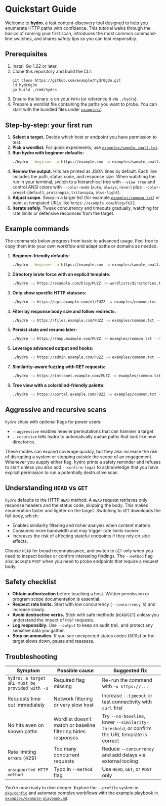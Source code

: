 # Quickstart Guide

Welcome to **hydro**, a fast content-discovery tool designed to help you enumerate HTTP paths with confidence. This tutorial walks through the basics of running your first scan, introduces the most common command-line switches, and shares safety tips so you can test responsibly.

## Prerequisites

1. Install Go 1.22 or later.
2. Clone this repository and build the CLI:
   ```bash
   git clone https://github.com/example/hydr0g3n.git
   cd hydr0g3n
   go build ./cmd/hydro
   ```
3. Ensure the binary is on your `PATH` (or reference it via `./hydro`).
4. Prepare a wordlist file containing the paths you want to probe. You can start with the bundled files under [`examples/`](../examples/).

## Step-by-step: your first run

1. **Select a target.** Decide which host or endpoint you have permission to test.
2. **Pick a wordlist.** For quick experiments, use [`examples/sample_small.txt`](../examples/sample_small.txt).
3. **Run hydro with beginner defaults:**
   ```bash
   ./hydro --beginner -u https://example.com -w examples/sample_small.txt
   ```
4. **Review the output.** Hits are printed as JSON lines by default. Each line includes the path, status code, and response size. When watching the run in your terminal, switch to a hierarchical tree with `--view tree` and control ANSI colors with `--color-mode` (`auto`, `always`, `never`) plus `--color-preset` (`default`, `protanopia`, `tritanopia`, `blue-light`).
5. **Adjust scope.** Swap in a larger list (for example [`examples/common.txt`](../examples/common.txt)) or point at templated URLs like `https://example.com/blog/FUZZ`.
6. **Iterate safely.** Tweak concurrency and timeouts gradually, watching for rate limits or defensive responses from the target.

## Example commands

The commands below progress from basic to advanced usage. Feel free to copy them into your own workflow and adapt paths or domains as needed.

1. **Beginner-friendly defaults:**
   ```bash
   ./hydro --beginner -u https://example.com -w examples/sample_small.txt
   ```
2. **Directory brute force with an explicit template:**
   ```bash
   ./hydro -u https://example.com/blog/FUZZ -w wordlists/directories.txt --method GET
   ```
3. **Only show specific HTTP statuses:**
   ```bash
   ./hydro -u https://api.example.com/v1/FUZZ -w examples/common.txt --match-status 200,204,403
   ```
4. **Filter by response body size and follow redirects:**
   ```bash
   ./hydro -u https://files.example.com/FUZZ -w examples/common.txt --filter-size 200-1024 --follow-redirects
   ```
5. **Persist state and resume later:**
   ```bash
   ./hydro -u https://shop.example.com/FUZZ -w examples/common.txt --resume runs/shop.sqlite --run-id nightly
   ```
6. **Leverage advanced output and hooks:**
   ```bash
   ./hydro -u https://admin.example.com/FUZZ -w examples/common.txt --output results.jsonl --output-format jsonl --pre-hook './scripts/auth.sh'
   ```
7. **Similarity-aware fuzzing with GET requests:**
   ```bash
   ./hydro -u https://intranet.example.com/FUZZ -w examples/common.txt --method GET --similarity-threshold 0.4 --show-similarity
   ```
8. **Tree view with a colorblind-friendly palette:**
   ```bash
   ./hydro -u https://portal.example.com/FUZZ -w examples/common.txt --view tree --color-mode always --color-preset protanopia
   ```

## Aggressive and recursive scans

`hydro` ships with optional flags for power users:

- `--aggressive` enables heavier permutations that can hammer a target.
- `--recursive` tells hydro to automatically queue paths that look like new directories.

These modes can expand coverage quickly, but they also increase the risk of disrupting a system or stepping outside the scope of an engagement. Whenever you supply either flag, hydro prints a safety reminder and refuses to start unless you also add `--confirm-legal` to acknowledge that you have explicit permission to run a potentially destructive scan.

## Understanding `HEAD` vs `GET`

`hydro` defaults to the HTTP `HEAD` method. A `HEAD` request retrieves only response headers and the status code, skipping the body. This makes enumeration faster and lighter on the target. Switching to `GET` downloads the full body, which:

- Enables similarity filtering and richer analysis when content matters.
- Consumes more bandwidth and may trigger rate limits sooner.
- Increases the risk of affecting stateful endpoints if they rely on side effects.

Choose `HEAD` for broad reconnaissance, and switch to `GET` only when you need to inspect bodies or confirm interesting findings. The `--method` flag also accepts `POST` when you need to probe endpoints that require a request body.

## Safety checklist

- **Obtain authorization** before touching a host. Written permission or program scope documentation is essential.
- **Respect rate limits.** Start with low concurrency (`--concurrency 5`) and increase slowly.
- **Avoid destructive verbs.** Stick with safe methods (`HEAD`/`GET`) unless you understand the impact of `POST` requests.
- **Log responsibly.** Use `--output` to keep an audit trail, and protect any sensitive data you gather.
- **Stop on anomalies.** If you see unexpected status codes (500s) or the target slows down, pause and reassess.

## Troubleshooting

| Symptom | Possible cause | Suggested fix |
|---------|----------------|----------------|
| `hydro: a target URL must be provided with -u` | Required flag missing | Re-run the command with `-u https://...` |
| Requests time out immediately | Network filtering or very slow host | Increase `--timeout` or test connectivity with `curl` first |
| No hits even on known paths | Wordlist doesn’t match or baseline filtering hides responses | Try `--no-baseline`, lower `--similarity-threshold`, or confirm the URL template is correct |
| Rate limiting errors (429) | Too many concurrent requests | Reduce `--concurrency` and add delays via external tooling |
| `unsupported HTTP method` | Typo in `--method` flag | Use `HEAD`, `GET`, or `POST` only |

You’re now ready to dive deeper. Explore the `--profile` system in [`pkg/config`](../pkg/config) and automate complex workflows with the example playbook in [`examples/example-playbook.md`](../examples/example-playbook.md).
